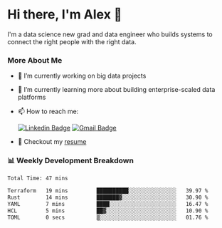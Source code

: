 # Hi there, I'm Alex  👋

I'm a data science new grad and data engineer who builds systems to connect the right people with the right data. 

### More About Me

- 🔭 I’m currently working on big data projects
- 🌱 I’m currently learning more about building enterprise-scaled data platforms
- 📫 How to reach me:

  [![Linkedin Badge](https://img.shields.io/badge/LinkedIn-0077B5?style=for-the-badge&logo=linkedin&logoColor=white)](https://www.linkedin.com/in/alex-chen-112523chen/) [![Gmail Badge](https://img.shields.io/badge/Gmail-D14836?style=for-the-badge&logo=gmail&logoColor=white)](mailto:itsalexchen@gmail.com)
- 📝 Checkout my [resume](https://itsalexchen.vercel.app/AlexChenResume.pdf)



### 📊 Weekly Development Breakdown
<!--START_SECTION:waka-->

```txt
Total Time: 47 mins

Terraform   19 mins         ██████████░░░░░░░░░░░░░░░   39.97 %
Rust        14 mins         ███████▓░░░░░░░░░░░░░░░░░   30.90 %
YAML        7 mins          ████░░░░░░░░░░░░░░░░░░░░░   16.47 %
HCL         5 mins          ██▓░░░░░░░░░░░░░░░░░░░░░░   10.90 %
TOML        0 secs          ▒░░░░░░░░░░░░░░░░░░░░░░░░   01.76 %
```

<!--END_SECTION:waka-->
